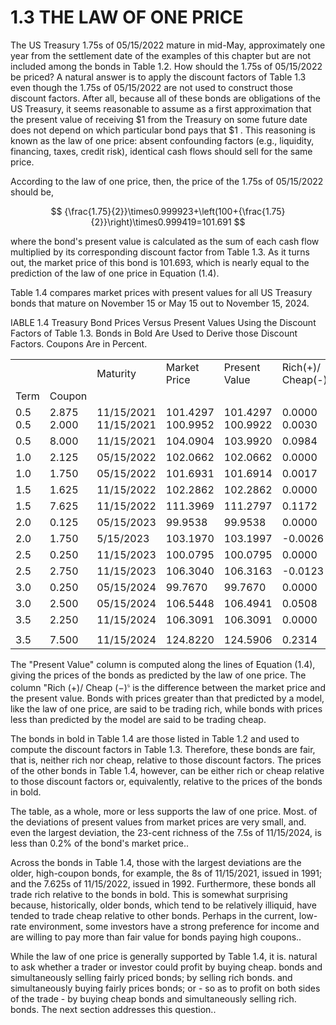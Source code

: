 # 1.3 THE LAW OF ONE PRICE  

The US Treasury 1.75s of 05/15/2022 mature in mid-May, approximately one year from the settlement date of the examples of this chapter but are not included among the bonds in Table 1.2. How should the 1.75s of 05/15/2022 be priced? A natural answer is to apply the discount factors of Table 1.3 even though the 1.75s of 05/15/2022 are not used to construct those discount factors. After all, because all of these bonds are obligations of the US Treasury, it seems reasonable to assume as a first approximation that the present value of receiving $\$1$ from the Treasury on some future date does not depend on which particular bond pays that $\$1$ . This reasoning is known as the law of one price: absent confounding factors (e.g., liquidity, financing, taxes, credit risk), identical cash flows should sell for the same price.  

According to the law of one price, then, the price of the 1.75s of 05/15/2022 should be,  

$$
{\frac{1.75}{2}}\times0.999923+\left(100+{\frac{1.75}{2}}\right)\times0.999419=101.691
$$  

where the bond's present value is calculated as the sum of each cash flow multiplied by its corresponding discount factor from Table 1.3. As it turns out, the market price of this bond is 101.693, which is nearly equal to the prediction of the law of one price in Equation (1.4).  

Table 1.4 compares market prices with present values for all US Treasury bonds that mature on November 15 or May 15 out to November 15, 2024.  

IABLE 1.4 Treasury Bond Prices Versus Present Values Using the Discount Factors of Table 1.3. Bonds in Bold Are Used to Derive those Discount Factors. Coupons Are in Percent.   


<html><body><table><tr><td></td><td></td><td>Maturity</td><td>Market Price</td><td>Present Value</td><td>Rich(+)/ Cheap(-)</td><td>Issue Date</td></tr><tr><td>Term</td><td>Coupon</td><td></td><td></td><td></td><td></td><td></td></tr><tr><td>0.5 0.5</td><td>2.875 2.000</td><td>11/15/2021 11/15/2021</td><td>101.4297 100.9952</td><td>101.4297 100.9922</td><td>0.0000 0.0030</td><td>11/15/2018 11/15/2011</td></tr><tr><td>0.5</td><td>8.000</td><td>11/15/2021</td><td>104.0904</td><td>103.9920</td><td>0.0984</td><td>11/15/1991</td></tr><tr><td>1.0</td><td>2.125</td><td>05/15/2022</td><td>102.0662</td><td>102.0662</td><td>0.0000</td><td>05/15/2019</td></tr><tr><td>1.0</td><td>1.750</td><td>05/15/2022</td><td>101.6931</td><td>101.6914</td><td>0.0017</td><td>05/15/2012</td></tr><tr><td>1.5</td><td>1.625</td><td>11/15/2022</td><td>102.2862</td><td>102.2862</td><td>0.0000</td><td>11/15/2012</td></tr><tr><td>1.5</td><td>7.625</td><td>11/15/2022</td><td>111.3969</td><td>111.2797</td><td>0.1172</td><td>11/16/1992</td></tr><tr><td>2.0</td><td>0.125</td><td>05/15/2023</td><td>99.9538</td><td>99.9538</td><td>0.0000</td><td>05/15/2020</td></tr><tr><td>2.0</td><td>1.750</td><td>5/15/2023</td><td>103.1970</td><td>103.1997</td><td>-0.0026</td><td>05/15/2013</td></tr><tr><td>2.5</td><td>0.250</td><td>11/15/2023</td><td>100.0795</td><td>100.0795</td><td>0.0000</td><td>11/16/2020</td></tr><tr><td>2.5</td><td>2.750</td><td>11/15/2023</td><td>106.3040</td><td>106.3163</td><td>-0.0123</td><td>11/15/2013</td></tr><tr><td>3.0</td><td>0.250</td><td>05/15/2024</td><td>99.7670</td><td>99.7670</td><td>0.0000</td><td>05/17/2021</td></tr><tr><td>3.0</td><td>2.500</td><td>05/15/2024</td><td>106.5448</td><td>106.4941</td><td>0.0508</td><td>05/15/2014</td></tr><tr><td>3.5</td><td>2.250</td><td>11/15/2024</td><td>106.3091</td><td>106.3091</td><td>0.0000</td><td>11/17/2014</td></tr><tr><td></td><td></td><td></td><td></td><td></td><td></td><td></td></tr><tr><td>3.5</td><td>7.500</td><td>11/15/2024</td><td>124.8220</td><td>124.5906</td><td>0.2314</td><td>08/15/1994</td></tr></table></body></html>  

The "Present Value" column is computed along the lines of Equation (1.4), giving the prices of the bonds as predicted by the law of one price. The column "Rich $\left(+\right)/$ Cheap $(-)^{\mathfrak{s}}$ is the difference between the market price and the present value. Bonds with prices greater than that predicted by a model, like the law of one price, are said to be trading rich, while bonds with prices less than predicted by the model are said to be trading cheap.  

The bonds in bold in Table 1.4 are those listed in Table 1.2 and used to compute the discount factors in Table 1.3. Therefore, these bonds are fair, that is, neither rich nor cheap, relative to those discount factors. The prices of the other bonds in Table 1.4, however, can be either rich or cheap relative to those discount factors or, equivalently, relative to the prices of the bonds in bold.  

The table, as a whole, more or less supports the law of one price. Most. of the deviations of present values from market prices are very small, and. even the largest deviation, the 23-cent richness of the 7.5s of 11/15/2024, is less than $0.2\%$ of the bond's market price..  

Across the bonds in Table 1.4, those with the largest deviations are the older, high-coupon bonds, for example, the 8s of 11/15/2021, issued in 1991; and the 7.625s of 11/15/2022, issued in 1992. Furthermore, these bonds all trade rich relative to the bonds in bold. This is somewhat surprising because, historically, older bonds, which tend to be relatively illiquid, have tended to trade cheap relative to other bonds. Perhaps in the current, low-rate environment, some investors have a strong preference for income and are willing to pay more than fair value for bonds paying high coupons..  

While the law of one price is generally supported by Table 1.4, it is. natural to ask whether a trader or investor could profit by buying cheap. bonds and simultaneously selling fairly priced bonds; by selling rich bonds. and simultaneously buying fairly prices bonds; or - so as to profit on both sides of the trade - by buying cheap bonds and simultaneously selling rich. bonds. The next section addresses this question..  
